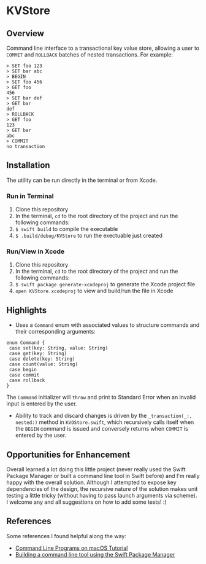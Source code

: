 # KVStore

## Overview
Command line interface to a transactional key value store, allowing a user to `COMMIT` and `ROLLBACK` batches of nested transactions. For example:

```
> SET foo 123
> SET bar abc
> BEGIN
> SET foo 456
> GET foo
456
> SET bar def
> GET bar
def
> ROLLBACK
> GET foo
123
> GET bar
abc
> COMMIT
no transaction
```
## Installation
The utility can be run directly in the terminal or from Xcode.

### Run in Terminal
 1. Clone this repository
 2. In the terminal, `cd` to the root directory of the project and run the following commands:
 3. `$ swift build` to compile the executable
 4. `$ .build/debug/KVStore` to run the exectuable just created

### Run/View in Xcode
 1. Clone this repository
 2. In the terminal, `cd` to the root directory of the project and run the following commands:
 3. `$ swift package generate-xcodeproj` to generate the Xcode project file
 4. `open KVStore.xcodeproj` to view and build/run the file in Xcode

## Highlights
 * Uses a `Command` enum with associated values to structure commands and their corresponding arguments:
 ```
 enum Command {
  case set(key: String, value: String)
  case get(key: String)
  case delete(key: String)
  case count(value: String)
  case begin
  case commit
  case rollback
 }
 ```
 The `Command` initializer will `throw` and print to Standard Error when an invalid input is entered by the user.
 
 * Ability to track and discard changes is driven by the `_transaction(_:, nested:)` method in `KVOStore.swift`, which recursively calls itself when the `BEGIN` command is issued and conversely returns when `COMMIT` is entered by the user.
 
 ## Opportunities for Enhancement
Overall learned a lot doing this little project (never really used the Swift Package Manager or built a command line tool in Swift before) and I'm really happy with the overall solution. Although I attempted to expose key dependencies of the design, the recursive nature of the solution makes unit testing a little tricky (without having to pass launch arguments via scheme). I welcome any and all suggestions on how to add some tests! :)

## References
Some references I found helpful along the way:
 * [Command Line Programs on macOS Tutorial](https://www.raywenderlich.com/128039/command-line-programs-macos-tutorial)
 * [Building a command line tool using the Swift Package Manager](https://medium.com/@johnsundell/building-a-command-line-tool-using-the-swift-package-manager-3dd96ce360b1)
